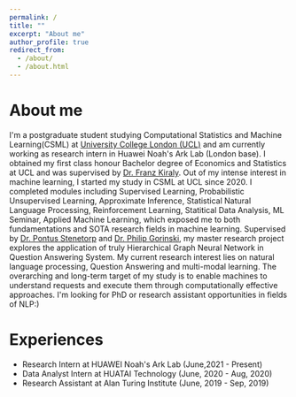 ```yaml
---
permalink: /
title: ""
excerpt: "About me"
author_profile: true
redirect_from: 
  - /about/
  - /about.html
---
```


# About me
I'm a postgraduate student studying Computational Statistics and Machine Learning(CSML) at [University College London (UCL)](https://www.ucl.ac.uk/) and am currently working as research intern in Huawei Noah's Ark Lab (London base). I obtained my first class honour Bachelor degree of Economics and Statistics at UCL and was supervised by [Dr. Franz Kiraly](https://www.linkedin.com/in/franz-kir%C3%A1ly-10a1391ba/?originalSubdomain=uk). Out of my intense interest in machine learning, I started my study in CSML at UCL since 2020. I completed modules including Supervised Learning, Probabilistic Unsupervised Learning, Approximate Inference, Statistical Natural Language Processing, Reinforcement Learning, Statitical Data Analysis, ML Seminar, Applied Machine Learning, which exposed me to both fundamentations and SOTA research fields in machine learning. Supervised by [Dr. Pontus Stenetorp](https://pontus.stenetorp.se/) and [Dr. Philip Gorinski](https://www.linkedin.com/in/pjgorinski/?locale=en_US), my master research project explores the application of truly Hierarchical Graph Neural Network in Question Answering System. My current research interest lies on natural language processing, Question Answering and multi-modal learning. The overarching and long-term target of my study is to enable machines to understand requests and execute them through computationally effective approaches. I'm looking for PhD or research assistant opportunities in fields of NLP:)



<!-- ## News -->


# Experiences
- Research Intern at HUAWEI Noah's Ark Lab (June,2021 - Present)
- Data Analyst Intern at HUATAI Technology (June, 2020 - Aug, 2020)
- Research Assistant at Alan Turing Institute (June, 2019 - Sep, 2019)
